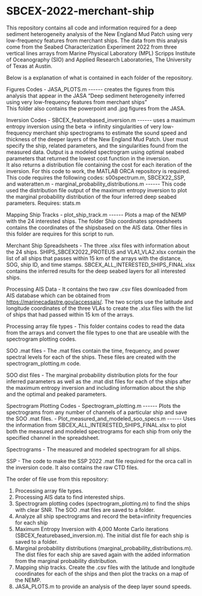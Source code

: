 # SBCEX-2022-merchant-ship
This repository contains all code and information required for a deep sediment heterogeneity analysis of the New England Mud Patch using very low-frequency features from merchant ships. The data from this analysis come from the Seabed Characterization Experiment 2022 from three vertical lines arrays from Marine Physical Laboratory (MPL) Scripps Institute of Oceanography (SIO) and Applied Research Laboratories, The University of Texas at Austin. 

Below is a explanation of what is contained in each folder of the repository. 

Figures Codes
    -	JASA_PLOTS.m ------ creates the figures from this analysis that appear in the JASA “Deep sediment heterogeneity inferred using very low-frequency features from merchant ships”  
        This folder also contains the powerpoint and .jpg figures from the JASA. 

Inversion Codes
    -	SBCEX_featurebased_inversion.m ------ uses a maximum entropy inversion using the beta -> infinity singularities of very low-frequency merchant ship spectrograms to estimate the sound speed and thickness of         the deeper layers of the New England Mud Patch. User must specify the ship, related parameters, and the singularities found from the measured data. Output is a modeled spectrogram using optimal seabed              parameters that returned the lowest cost function in the inversion.      
        It also returns a distribution file containing the cost for each iteration of the inversion. For this code to work, the MATLAB ORCA repository is required. 
        This code requires the following codes: s00spectrum.m, SBCEX22_SSP, and wateratten.m
    -	marginal_probability_distributions.m ------ This code used the distribution file output of the maximum entropy inversion to plot the marginal probability distribution of the four inferred deep seabed               parameters.
        Requires: stats.m

Mapping Ship Tracks 
    -	plot_ship_track.m ------ Plots a map of the NEMP with the 24 interested ships. The folder Ship coordinates spreadsheets contains the coordinates of the shipsbased on the AIS data. Other files in this               folder are requires for this script to run. 

Merchant Ship Spreadsheets
    -	The three .xlsx files with information about the 24 ships. SHIPS_SBCEX2022_PROTEUS and VLA1_VLA2.xlsx contain the list of all ships that passes within 15 km of the arrays with the distance, SOG, ship ID,           and time stamps. SBCEX_ALL_INTERESTED_SHIPS_FINAL.xlsx contains the inferred results for the deep seabed layers for all interested ships. 

Processing AIS Data
    -	It contains the two raw .csv files downloaded from AIS database which can be obtained from https://marinecadastre.gov/accessais/. The two scripts use the latitude and longitude coordinates of the three             VLAs to create the .xlsx files with the list of ships that had passed within 15 km of the arrays. 

Processing array file types
    -	This folder contains codes to read the data from the arrays and convert the file types to one that are useable with the spectrogram plotting codes. 

SOO .mat files 
    -	The .mat files contain the time, frequency, and power spectral levels for each of the ships. These files are created with the spectrogram_plotting.m code. 

SOO dist files
    -	The marginal probability distribution plots for the four inferred parameters as well as the .mat dist files for each of the ships after the maximum entropy inversion and including information about the             ship and the optimal and peaked parameters.

Spectrogram Plotting Codes 
    -	Spectrogram_plotting.m ------ Plots the spectrograms from any number of channels of a particular ship and save the SOO .mat files. 
    -	Plot_measured_and_modeled_soo_specs.m ------ Uses the information from SBCEX_ALL_INTERESTED_SHIPS_FINAL.xlsx to plot both the measured and modeled spectrograms for each ship from only the specified channel         in the spreadsheet.

Spectrograms 
    -	The measured and modeled spectrogram for all ships. 

SSP 
    -	The code to make the SSP 2022 .mat file required for the orca call in the inversion code. It also contains the raw CTD files. 

The order of file use from this repository: 
1.	Processing array file types.
2.	Processing AIS data to find interested ships.
3.	Spectrogram plotting codes (spectrogram_plotting.m) to find the ships with clear SNR. The SOO .mat files are saved to a folder.
4.	Analyze all ship spectrograms and record the beta=infinity frequencies for each ship
5.	Maximum Entropy Inversion with 4,000 Monte Carlo iterations (SBCEX_featurebased_inversion.m). The initial dist file for each ship is saved to a folder. 
6.	Marginal probability distributions (marginal_probability_distributions.m). The dist files for each ship are saved again with the added information from the marginal probability distribution. 
7.	Mapping ship tracks. Create the .csv files with the latitude and longitude coordinates for each of the ships and then plot the tracks on a map of the NEMP.
8.	JASA_PLOTS.m to provide an analysis of the deep layer sound speeds. 



